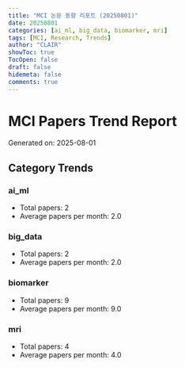 ```yaml
---
title: "MCI 논문 동향 리포트 (20250801)"
date: 20250801
categories: [ai_ml, big_data, biomarker, mri]
tags: [MCI, Research, Trends]
author: "CLAIR"
showToc: true
TocOpen: false
draft: false
hidemeta: false
comments: true
---
```


# MCI Papers Trend Report
Generated on: 2025-08-01

## Category Trends

### ai_ml
- Total papers: 2
- Average papers per month: 2.0

### big_data
- Total papers: 2
- Average papers per month: 2.0

### biomarker
- Total papers: 9
- Average papers per month: 9.0

### mri
- Total papers: 4
- Average papers per month: 4.0